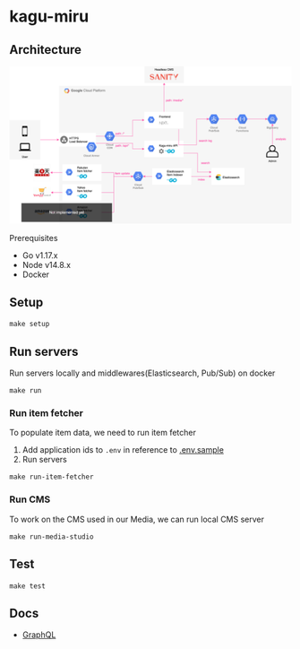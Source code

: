 # kagu-miru

## Architecture
![architecture](./docs/kagu_miru_architecture.png)

Prerequisites
- Go v1.17.x
- Node v14.8.x
- Docker

## Setup
```
make setup
```

## Run servers
Run servers locally and middlewares(Elasticsearch, Pub/Sub) on docker
```
make run
```

### Run item fetcher
To populate item data, we need to run item fetcher

1. Add application ids to `.env` in reference to [.env.sample](.env.sample)
2. Run servers
```
make run-item-fetcher
```

### Run CMS
To work on the CMS used in our Media, we can run local CMS server
```
make run-media-studio
```

## Test
```
make test
```

## Docs
- [GraphQL](./docs/graphql)
